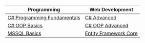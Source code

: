 <table>
<thead>
<tr>
<th>Programming</th>
<th>Web Development</th>
</tr>
</thead>
<tbody>
<tr>
<td><a href="https://github.com/Aleksandrov91/SoftUni/tree/master/Programming%20Fundamentals">C# Programming Fundamentals</a></td>
<td><a href="https://github.com/Aleksandrov91/SoftUni/tree/master/C%23%20Advanced">C# Advanced</a></td>
</tr>
<tr>
<td><a href="https://github.com/Aleksandrov91/SoftUni/tree/master/C%23%20OOP%20Basics">C# OOP Basics</a></td>
<td><a href="https://github.com/Aleksandrov91/SoftUni/tree/master/C%23%20OOP%20Advanced">C# OOP Advanced</a></td>
</tr>
<tr>
<td><a href="https://github.com/Aleksandrov91/SoftUni/tree/master/C%23%20OOP%20Basics">MSSQL Basics</a></td>
<td><a href="https://github.com/Aleksandrov91/SoftUni/tree/master/Java%20Web%20Development">Entity Framework Core</a></td>
</tr>
</tbody>
</table>
